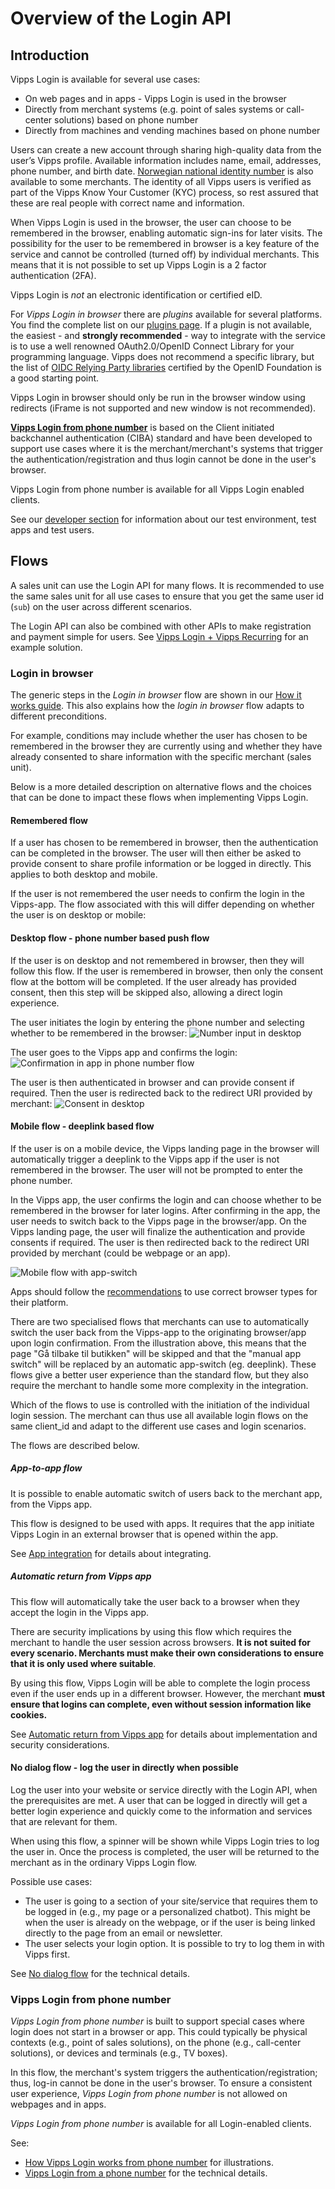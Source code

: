 <!-- START_METADATA
---
title: Overview of the Login API
sidebar_label: Overview
sidebar_position: 10
description: Vipps Login is available for several use cases.
pagination_next: null
pagination_prev: null
---
END_METADATA -->

# Overview of the Login API

## Introduction

Vipps Login is available for several use cases:

* On web pages and in apps - Vipps Login is used in the browser
* Directly from merchant systems (e.g. point of sales systems or call-center solutions) based on phone number
* Directly from machines and vending machines based on phone number

Users can create a new account through sharing high-quality data from the user’s Vipps profile. Available information includes name, email, addresses, phone number, and birth date. [Norwegian national identity number](../vipps-login-api-faq.md#who-can-get-access-to-nin-and-how) is also available to some merchants.  The identity of all Vipps users is verified as part of the Vipps Know Your Customer (KYC) process, so rest assured that these are real people with correct name and information.

When Vipps Login is used in the browser, the user can choose to be remembered in the browser, enabling automatic sign-ins for later visits. The possibility for the user to be remembered in browser is a key feature of the service and cannot be controlled (turned off) by individual merchants. This means that it is not possible to set up Vipps Login is a 2 factor authentication (2FA).

Vipps Login is _not_ an electronic identification or certified eID.

For _Vipps Login in browser_ there are _plugins_ available for several platforms. You find the complete list on our [plugins page](https://vippsas.github.io/vipps-developer-docs/docs/vipps-plugins).
If a plugin is not available, the easiest - and **strongly recommended** - way to integrate with the service is to use a well renowned OAuth2.0/OpenID Connect Library for your programming language. Vipps does not recommend a specific library, but the list of [OIDC Relying Party libraries](https://openid.net/developers/certified/) certified by the OpenID Foundation is a good starting point.

Vipps Login in browser should only be run in the browser window using redirects (iFrame is not supported and new window is not recommended).

[**Vipps Login from phone number**](#vipps-login-from-phone-number) is based on the Client initiated backchannel authentication (CIBA) standard and have been developed to support use cases where it is the merchant/merchant's systems that trigger the authentication/registration and thus login cannot be done in the user's browser.

Vipps Login from phone number is available for all Vipps Login enabled clients.

See our [developer section](https://vippsas.github.io/vipps-developer-docs/docs/vipps-developers/test-environment#vipps-test-apps) for information about our test environment, test apps and test users.

## Flows

A sales unit can use the Login API for many flows.
It is recommended to use the same sales unit for all use cases to ensure that you get the same user id (`sub`) on the user across different scenarios.

The Login API can also be combined with other APIs to make registration and payment simple for users.
See [Vipps Login + Vipps Recurring](../how-it-works/vipps-login-recurring-howitworks.md) for an example solution.

### Login in browser

The generic steps in the _Login in browser_ flow are shown in our [How it works guide](../how-it-works/README.md). This also explains how the _login in browser_ flow adapts to different preconditions.

For example, conditions may include whether the user has chosen to be remembered in the browser they are currently using and whether they have already consented to share information with the specific merchant (sales unit).

Below is a more detailed description on alternative flows and the choices that can be done to impact these flows when implementing Vipps Login.

#### Remembered flow

If a user has chosen to be remembered in browser, then the authentication can be completed in the browser. The user will then either be asked to provide consent to share profile information or be logged in directly. This applies to both desktop and mobile.

If the user is not remembered the user needs to confirm the login in the Vipps-app. The flow associated with this will differ depending on whether the user is on desktop or mobile:

#### Desktop flow - phone number based push flow

If the user is on desktop and not remembered in browser, then they will follow this flow. If the user is remembered in browser, then only the consent flow at the bottom will be completed. If the user already has provided consent, then this step will be skipped also, allowing a direct login experience.

The user initiates the login by entering the phone number and selecting whether to be remembered in the browser:
![Number input in desktop](../images/Number_input_flow_desktop1.png)

The user goes to the Vipps app and confirms the login:
![Confirmation in app in phone number flow](../images/Number_input_flow_app.png)

The user is then authenticated in browser and can provide consent if required. Then the user is redirected back to the redirect URI provided by merchant:
![Consent in desktop](../images/Number_input_flow_desktop2.png )

#### Mobile flow - deeplink based flow

If the user is on a mobile device, the Vipps landing page in the browser will automatically trigger a deeplink to the Vipps app if the user is not remembered in the browser. The user will not be prompted to enter the phone number.

In the Vipps app, the user confirms the login and can choose whether to be remembered in the browser for later logins. After confirming in the app, the user needs to switch back to the Vipps page in the browser/app. On the Vipps landing page, the user will finalize the authentication and provide consents if required. The user is then redirected back to the redirect URI provided by merchant (could be webpage or an app).

![Mobile flow with app-switch](../images/Mobile_flow_with_partial-app_switch.png)

Apps should follow the [recommendations](important-information.md#using-vipps-login-in-native-applications) to use correct browser types for their platform.

There are two specialised flows that merchants can use to automatically switch the user back from the Vipps-app to the originating browser/app upon login confirmation. From the illustration above, this means that the page "Gå tilbake til butikken" will be skipped and that the "manual app switch" will be replaced by an automatic app-switch (eg. deeplink). These flows give a better user experience than the standard flow, but they also require the merchant to handle some more complexity in the integration.

Which of the flows to use is controlled with the initiation of the individual login session. The merchant can thus use all available login flows on the same client_id and adapt to the different use cases and login scenarios.

The flows are described below.

##### App-to-app flow

It is possible to enable automatic switch of users back to the merchant app,
from the Vipps app.

This flow is designed to be used with apps. It requires that the app initiate Vipps Login in an external browser that is opened within the app.

See [App integration](flows/app-integration.md) for details about integrating.

##### Automatic return from Vipps app

This flow will automatically take the user back to a browser when they accept the login in the Vipps app.

There are security implications by using this flow which requires the merchant to handle the user session across browsers.
 **It is not suited for every scenario. Merchants must make their own considerations to ensure that it is only used where suitable**.

By using this flow, Vipps Login will be able to complete the login process even if the user ends up in a different browser. However, the merchant **must ensure that logins can complete, even without session information like cookies.**

See [Automatic return from Vipps app](flows/automatic-return.md) for details about implementation and security considerations.

#### No dialog flow - log the user in directly when possible

Log the user into your website or service directly with the Login API, when the prerequisites are met.
A user that can be logged in directly will get a better login experience and quickly come to the information and services that are relevant for them.

When using this flow, a spinner will be shown while Vipps Login tries to log the user in. Once the process is completed, the user will be returned to the merchant as in the ordinary Vipps Login flow.

Possible use cases:

* The user is going to a section of your site/service that requires them to be logged in (e.g., my page or a personalized chatbot). This might be when the user is already on the webpage, or if the user is being linked directly to the page from an email or newsletter.
* The user selects your login option. It is possible to try to log them in with Vipps first.

See [No dialog flow](flows/no-dialog.md) for the technical details.

### Vipps Login from phone number

_Vipps Login from phone number_ is built to support special cases where login does not start in a browser or app. This could typically be physical contexts (e.g., point of sales solutions), on the phone (e.g., call-center solutions), or devices and terminals (e.g., TV boxes).

In this flow, the merchant's system triggers the authentication/registration; thus, log-in cannot be done in the user's browser.
To ensure a consistent user experience, _Vipps Login from phone number_ is not allowed on webpages and in apps.

_Vipps Login from phone number_ is available for all Login-enabled clients.

See:

* [How Vipps Login works from phone number](../how-it-works/vipps-login-from-phone-number-api-howitworks.md) for illustrations.
* [Vipps Login from a phone number](flows/phone-number-ciba-flows.md) for the technical details.

